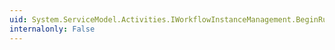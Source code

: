 ```yaml
---
uid: System.ServiceModel.Activities.IWorkflowInstanceManagement.BeginRun(System.Guid,System.AsyncCallback,System.Object)
internalonly: False
---
```

